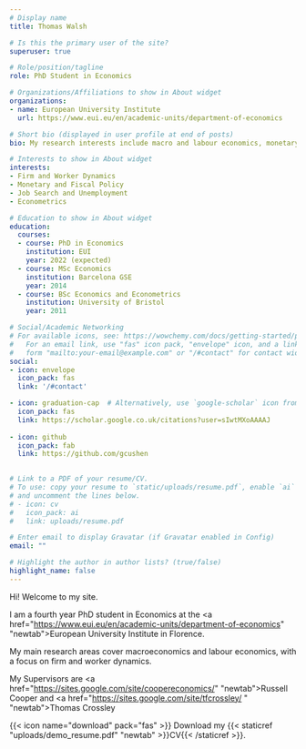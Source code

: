 ```yaml
---
# Display name
title: Thomas Walsh

# Is this the primary user of the site?
superuser: true

# Role/position/tagline
role: PhD Student in Economics

# Organizations/Affiliations to show in About widget
organizations:
- name: European University Institute
  url: https://www.eui.eu/en/academic-units/department-of-economics

# Short bio (displayed in user profile at end of posts)
bio: My research interests include macro and labour economics, monetary and fiscal policy, and job search.

# Interests to show in About widget
interests:
- Firm and Worker Dynamics
- Monetary and Fiscal Policy
- Job Search and Unemployment
- Econometrics

# Education to show in About widget
education:
  courses:
  - course: PhD in Economics
    institution: EUI
    year: 2022 (expected)
  - course: MSc Economics
    institution: Barcelona GSE
    year: 2014
  - course: BSc Economics and Econometrics
    institution: University of Bristol
    year: 2011

# Social/Academic Networking
# For available icons, see: https://wowchemy.com/docs/getting-started/page-builder/#icons
#   For an email link, use "fas" icon pack, "envelope" icon, and a link in the
#   form "mailto:your-email@example.com" or "/#contact" for contact widget.
social:
- icon: envelope
  icon_pack: fas
  link: '/#contact'

- icon: graduation-cap  # Alternatively, use `google-scholar` icon from `ai` icon pack
  icon_pack: fas
  link: https://scholar.google.co.uk/citations?user=sIwtMXoAAAAJ
  
- icon: github
  icon_pack: fab
  link: https://github.com/gcushen
  

# Link to a PDF of your resume/CV.
# To use: copy your resume to `static/uploads/resume.pdf`, enable `ai` icons in `params.toml`, 
# and uncomment the lines below.
# - icon: cv
#   icon_pack: ai
#   link: uploads/resume.pdf

# Enter email to display Gravatar (if Gravatar enabled in Config)
email: ""

# Highlight the author in author lists? (true/false)
highlight_name: false
---
```


Hi! Welcome to my site. 

I am a fourth year PhD student in Economics at the <a href="https://www.eui.eu/en/academic-units/department-of-economics" "newtab">European University Institute</a>
 in Florence. 

My main research areas cover macroeconomics and labour economics, with a focus on firm and worker dynamics.

My Supervisors are <a href="https://sites.google.com/site/coopereconomics/" "newtab">Russell Cooper</a> and <a href="https://sites.google.com/site/tfcrossley/
" "newtab">Thomas Crossley</a>

{{< icon name="download" pack="fas" >}} Download my {{< staticref "uploads/demo_resume.pdf" "newtab" >}}CV{{< /staticref >}}.
